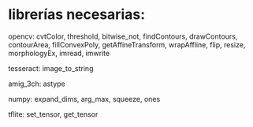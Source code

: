 # librerías necesarias:

opencv: cvtColor, threshold, bitwise_not, findContours, drawContours, contourArea, fillConvexPoly, getAffineTransform, wrapAffline, flip, resize, morphologyEx, imread, imwrite

tesseract: image_to_string

amig_3ch: astype

numpy: expand_dims, arg_max, squeeze, ones

tflite: set_tensor, get_tensor